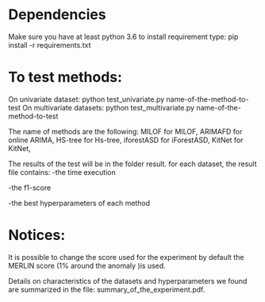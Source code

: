# Dependencies
Make sure you have at least python 3.6 
to install requirement type: pip install -r requirements.txt

# To test methods:
On univariate dataset:
python test_univariate.py name-of-the-method-to-test
On multivariate datasets: 
python test_multivariate.py name-of-the-method-to-test

The name of methods are the following:
  MILOF for MILOF,  ARIMAFD for online ARIMA,  HS-tree for Hs-tree, iforestASD for iForestASD, KitNet for KitNet,

The results of the test will be in the folder result. for each dataset, the result file contains:
-the time execution

-the f1-score

-the best hyperparameters of each method

# Notices: 
It is possible to change the score used for the experiment by default the MERLIN score (1% around the anomaly )is used.

Details on characteristics of the datasets and hyperparameters we found are summarized in the file: summary_of_the_experiment.pdf. 


